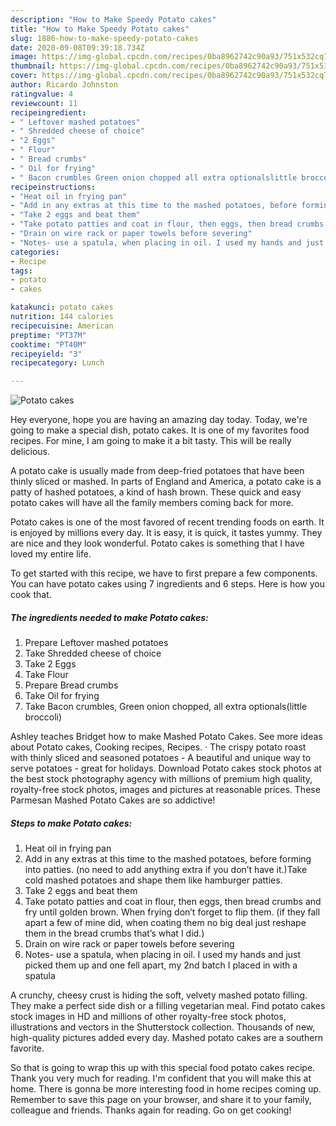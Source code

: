 ```yaml
---
description: "How to Make Speedy Potato cakes"
title: "How to Make Speedy Potato cakes"
slug: 1886-how-to-make-speedy-potato-cakes
date: 2020-09-08T09:39:18.734Z
image: https://img-global.cpcdn.com/recipes/0ba8962742c90a93/751x532cq70/potato-cakes-recipe-main-photo.jpg
thumbnail: https://img-global.cpcdn.com/recipes/0ba8962742c90a93/751x532cq70/potato-cakes-recipe-main-photo.jpg
cover: https://img-global.cpcdn.com/recipes/0ba8962742c90a93/751x532cq70/potato-cakes-recipe-main-photo.jpg
author: Ricardo Johnston
ratingvalue: 4
reviewcount: 11
recipeingredient:
- " Leftover mashed potatoes"
- " Shredded cheese of choice"
- "2 Eggs"
- " Flour"
- " Bread crumbs"
- " Oil for frying"
- " Bacon crumbles Green onion chopped all extra optionalslittle broccoli"
recipeinstructions:
- "Heat oil in frying pan"
- "Add in any extras at this time to the mashed potatoes, before forming into patties. (no need to add anything extra if you don’t have it.)Take cold mashed potatoes and shape them like hamburger patties."
- "Take 2 eggs and beat them"
- "Take potato patties and coat in flour, then eggs, then bread crumbs and fry until golden brown. When frying don’t forget to flip them. (if they fall apart a few of mine did, when coating them no big deal just reshape them in the bread crumbs that’s what I did.)"
- "Drain on wire rack or paper towels before severing"
- "Notes- use a spatula, when placing in oil. I used my hands and just picked them up and one fell apart, my 2nd batch I placed in with a spatula"
categories:
- Recipe
tags:
- potato
- cakes

katakunci: potato cakes 
nutrition: 144 calories
recipecuisine: American
preptime: "PT37M"
cooktime: "PT40M"
recipeyield: "3"
recipecategory: Lunch

---
```



![Potato cakes](https://img-global.cpcdn.com/recipes/0ba8962742c90a93/751x532cq70/potato-cakes-recipe-main-photo.jpg)

Hey everyone, hope you are having an amazing day today. Today, we're going to make a special dish, potato cakes. It is one of my favorites food recipes. For mine, I am going to make it a bit tasty. This will be really delicious.

A potato cake is usually made from deep-fried potatoes that have been thinly sliced or mashed. In parts of England and America, a potato cake is a patty of hashed potatoes, a kind of hash brown. These quick and easy potato cakes will have all the family members coming back for more.

Potato cakes is one of the most favored of recent trending foods on earth. It is enjoyed by millions every day. It is easy, it is quick, it tastes yummy. They are nice and they look wonderful. Potato cakes is something that I have loved my entire life.


To get started with this recipe, we have to first prepare a few components. You can have potato cakes using 7 ingredients and 6 steps. Here is how you cook that.

<!--inarticleads1-->

##### The ingredients needed to make Potato cakes:

1. Prepare  Leftover mashed potatoes
1. Take  Shredded cheese of choice
1. Take 2 Eggs
1. Take  Flour
1. Prepare  Bread crumbs
1. Take  Oil for frying
1. Take  Bacon crumbles, Green onion chopped, all extra optionals(little broccoli)


Ashley teaches Bridget how to make Mashed Potato Cakes. See more ideas about Potato cakes, Cooking recipes, Recipes. · The crispy potato roast with thinly sliced and seasoned potatoes - A beautiful and unique way to serve potatoes - great for holidays. Download Potato cakes stock photos at the best stock photography agency with millions of premium high quality, royalty-free stock photos, images and pictures at reasonable prices. These Parmesan Mashed Potato Cakes are so addictive! 

<!--inarticleads2-->

##### Steps to make Potato cakes:

1. Heat oil in frying pan
1. Add in any extras at this time to the mashed potatoes, before forming into patties. (no need to add anything extra if you don’t have it.)Take cold mashed potatoes and shape them like hamburger patties.
1. Take 2 eggs and beat them
1. Take potato patties and coat in flour, then eggs, then bread crumbs and fry until golden brown. When frying don’t forget to flip them. (if they fall apart a few of mine did, when coating them no big deal just reshape them in the bread crumbs that’s what I did.)
1. Drain on wire rack or paper towels before severing
1. Notes- use a spatula, when placing in oil. I used my hands and just picked them up and one fell apart, my 2nd batch I placed in with a spatula


A crunchy, cheesy crust is hiding the soft, velvety mashed potato filling. They make a perfect side dish or a filling vegetarian meal. Find potato cakes stock images in HD and millions of other royalty-free stock photos, illustrations and vectors in the Shutterstock collection. Thousands of new, high-quality pictures added every day. Mashed potato cakes are a southern favorite. 

So that is going to wrap this up with this special food potato cakes recipe. Thank you very much for reading. I'm confident that you will make this at home. There is gonna be more interesting food in home recipes coming up. Remember to save this page on your browser, and share it to your family, colleague and friends. Thanks again for reading. Go on get cooking!
